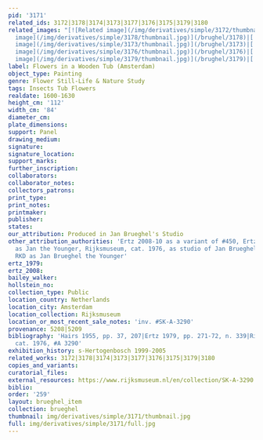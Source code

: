 ```yaml
---
pid: '3171'
related_ids: 3172|3178|3174|3173|3177|3176|3175|3179|3180
related_images: "[![Related image](/img/derivatives/simple/3172/thumbnail.jpg)](/brughel/3172)|[![Related
  image](/img/derivatives/simple/3178/thumbnail.jpg)](/brughel/3178)|[![Related image](/img/derivatives/simple/3174/thumbnail.jpg)](/brughel/3174)|[![Related
  image](/img/derivatives/simple/3173/thumbnail.jpg)](/brughel/3173)|[![Related image](/img/derivatives/simple/3177/thumbnail.jpg)](/brughel/3177)|[![Related
  image](/img/derivatives/simple/3176/thumbnail.jpg)](/brughel/3176)|[![Related image](/img/derivatives/simple/3175/thumbnail.jpg)](/brughel/3175)|[![Related
  image](/img/derivatives/simple/3179/thumbnail.jpg)](/brughel/3179)|[![Related image](/img/derivatives/simple/3180/thumbnail.jpg)](/brughel/3180)"
label: Flowers in a Wooden Tub (Amsterdam)
object_type: Painting
genre: Flower Still-Life & Nature Study
tags: Insects Tub Flowers
realdate: 1600-1630
height_cm: '112'
width_cm: '84'
diameter_cm: 
plate_dimensions: 
support: Panel
drawing_medium: 
signature: 
signature_location: 
support_marks: 
further_inscription: 
collaborators: 
collaborator_notes: 
collectors_patrons: 
print_type: 
print_notes: 
printmaker: 
publisher: 
states: 
our_attribution: Produced in Jan Brueghel's Studio
other_attribution_authorities: 'Ertz 2008-10 as a variant of #450, Ertz 1984 #265
  as Jan the Younger, Rijksmuseum, cat. 1976, as studio of Jan Brueghel the Elder,
  RKD as Jan Brueghel the Younger'
ertz_1979: 
ertz_2008: 
bailey_walker: 
hollstein_no: 
collection_type: Public
location_country: Netherlands
location_city: Amsterdam
location_collection: Rijksmuseum
location_or_most_recent_sale_notes: 'inv. #SK-A-3290'
provenance: 5208|5209
bibliography: 'Hairs 1955, pp. 37, 207|Ertz 1979, pp. 271-72, n. 339|Rijksmuseum,
  cat. 1976, #A 3290'
exhibition_history: s-Hertogenbosch 1999-2005
related_works: 3172|3178|3174|3173|3177|3176|3175|3179|3180
copies_and_variants: 
curatorial_files: 
external_resources: https://www.rijksmuseum.nl/en/collection/SK-A-3290
biblio: 
order: '259'
layout: brueghel_item
collection: brueghel
thumbnail: img/derivatives/simple/3171/thumbnail.jpg
full: img/derivatives/simple/3171/full.jpg
---
```


